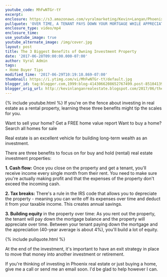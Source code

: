 ```yaml
---
youtube_code: MhFwNTGr-tY
excerpt:
enclosure: https://s3.amazonaws.com/vyralmarketing/Kevin+Langan/Phoenix+Real+Estate+Agent+Investing+in+Real+Estate.mp4
pullquote: 'OVER TIME, A TENANT PAYS DOWN YOUR MORTGAGE WHILE APPRECIATION BOOSTS YOUR PROPERTY'S VALUE.'
enclosure_type: video/mp4
enclosure_time:
use_youtube_image: true
youtube_alternate_image: /img/cover.jpg
layout: post
title: The 3 Biggest Benefits of Owning Investment Property
date: '2017-06-28T09:00:00.000-07:00'
author: Vyral Admin
tags:
- Home Buyer Tips
modified_time: '2017-06-29T10:19:10.869-07:00'
thumbnail: https://i.ytimg.com/vi/MhFwNTGr-tY/default.jpg
blogger_id: tag:blogger.com,1999:blog-4143066208652767499.post-8510413905364383749
blogger_orig_url: http://kevinlanganrealestate.blogspot.com/2017/06/the-3-biggest-benefits-of-owning.html
---
```

{% include youtube.html %}
If you're on the fence about investing in real estate as a rental property, learning these three benefits might tip the scales for you.

Want to sell your home? Get a FREE home value report
Want to buy a home? Search all homes for sale

Real estate is an excellent vehicle for building long-term wealth as an investment.

There are three benefits to focus on for buy and hold (rental) real estate investment properties:

**1. Cash flow:** Once you close on the property and get a tenant, you'll receive income every single month from their rent. You need to make sure you're actually making profit and that the expenses of the property don't exceed the incoming cash.

**2. Tax breaks:** There's a rule in the IRS code that allows you to depreciate the property - meaning you can write off its expenses over time and deduct it from your taxable income. This creates annual savings.

**3. Building equity** in the property over time: As you rent out the property, the tenant will pay down the mortgage balance and the property will appreciate over time. Between your tenant paying down the mortgage and the appreciation (40-year average is about 4%), you'll build a lot of equity.

{% include pullquote.html %}

At the end of the investment, it's important to have an exit strategy in place to move that money into another investment or retirement.

If you're thinking of investing in Phoenix real estate or just buying a home, give me a call or send me an email soon. I'd be glad to help however I can.
